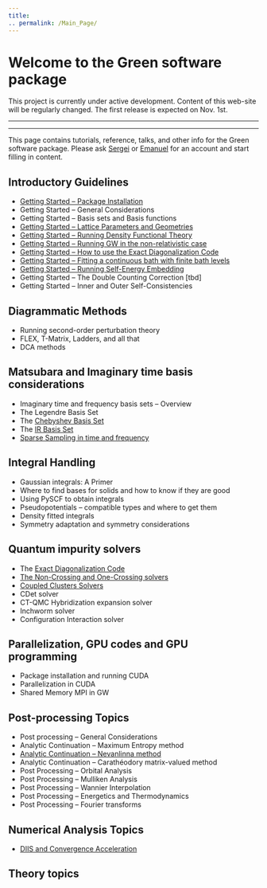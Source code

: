 ```yaml
---
title: 
.. permalink: /Main_Page/
---
```


# Welcome to the Green software package

This project is currently under active development. Content of this web-site will be
regularly changed. The first release is expected on Nov. 1st.

<hr>
<hr>

This page contains tutorials, reference, talks, and other info for the
Green software package. Please ask [Sergei](mailto:siskakov@umich.edu)
or [Emanuel](Mailto:egull@umich.edu) for an account and start filling in
content.

## Introductory Guidelines

-   [Getting Started – Package
    Installation](/user-guide/installation "wikilink")
-   Getting Started – General Considerations
-   Getting Started – Basis sets and Basis functions
-   [Getting Started – Lattice Parameters and
    Geometries](/user-guide/getting-started/lattice_parameters_and_geometries "wikilink")
-   [Getting Started – Running Density Functional
    Theory](/legacy/running_density_functional_theory "wikilink")
-   [Getting Started – Running GW in the non-relativistic
    case](/legacy/running_gw_in_the_non-relativistic_case "wikilink")
-   [Getting Started – How to use the Exact Diagonalization
    Code](/legacy/how_to_use_the_exact_diagonalization_code "wikilink")
-   [Getting Started – Fitting a continuous bath with finite bath
    levels](/legacy/fitting_a_continuous_bath_with_finite_bath_levels "wikilink")
-   [Getting Started – Running Self-Energy
    Embedding](/legacy/running_self-energy_embedding "wikilink")
-   Getting Started – The Double Counting Correction \[tbd\]
-   Getting Started – Inner and Outer Self-Consistencies

## Diagrammatic Methods

-   Running second-order perturbation theory
-   FLEX, T-Matrix, Ladders, and all that
-   DCA methods

## Matsubara and Imaginary time basis considerations

-   Imaginary time and frequency basis sets – Overview
-   The Legendre Basis Set
-   The [Chebyshev Basis Set](/tutorials/matsubara-and-imaginary-time/chebyshev_basis_set "wikilink")
-   The [IR Basis Set](/tutorials/matsubara-and-imaginary-time/ir_basis_set "wikilink")
-   [Sparse Sampling in time and
    frequency](/tutorials/matsubara-and-imaginary-time/sparse_sampling_in_time_and_frequency "wikilink")

## Integral Handling

-   Gaussian integrals: A Primer
-   Where to find bases for solids and how to know if they are good
-   Using PySCF to obtain integrals
-   Pseudopotentials – compatible types and where to get them
-   Density fitted integrals
-   Symmetry adaptation and symmetry considerations

## Quantum impurity solvers

-   The [Exact Diagonalization
    Code](/legacy/how_to_use_the_exact_diagonalization_code "wikilink")
-   [The Non-Crossing and One-Crossing
    solvers](/tutorials/solvers/the_non-crossing_and_one-crossing_solvers "wikilink")
-   [Coupled Clusters Solvers](/tutorials/solvers/coupled_clusters_solvers "wikilink")
-   CDet solver
-   CT-QMC Hybridization expansion solver
-   Inchworm solver
-   Configuration Interaction solver

## Parallelization, GPU codes and GPU programming

-   Package installation and running CUDA
-   Parallelization in CUDA
-   Shared Memory MPI in GW

## Post-processing Topics

-   Post processing – General Considerations
-   Analytic Continuation – Maximum Entropy method
-   [Analytic Continuation – Nevanlinna
    method](/tutorials/analytic_continuation_nevanlinna_method "wikilink")
-   Analytic Continuation – Carathéodory matrix-valued method
-   Post Processing – Orbital Analysis
-   Post Processing – Mulliken Analysis
-   Post Processing – Wannier Interpolation
-   Post Processing – Energetics and Thermodynamics
-   Post Processing – Fourier transforms

## Numerical Analysis Topics

-   [DIIS and Convergence
    Acceleration](/tutorials/diis_and_convergence_acceleration "wikilink")

## Theory topics
